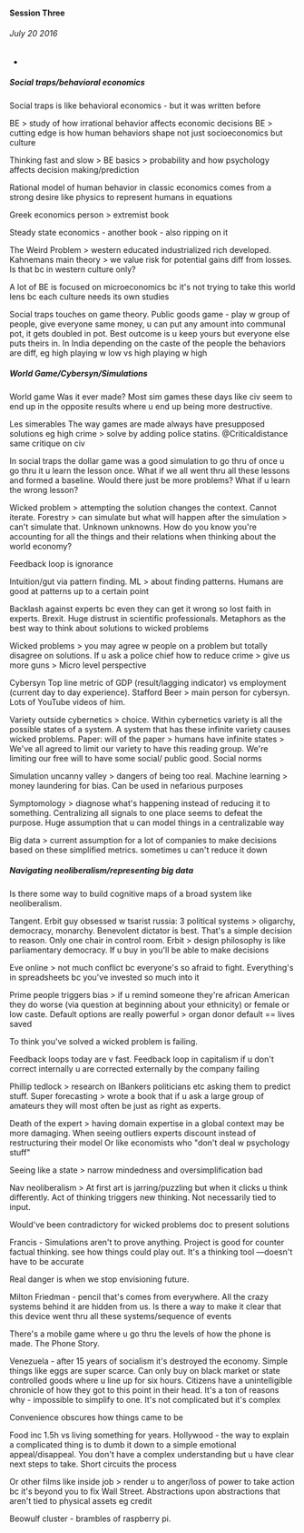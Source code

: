 #### Session Three
###### July 20 2016

-

##### Social traps/behavioral economics
Social traps is like behavioral economics - but it was written before

BE > study of how irrational behavior affects economic decisions
BE > cutting edge is how human behaviors shape not just socioeconomics but culture

Thinking fast and slow > BE basics > probability and how psychology affects decision making/prediction

Rational model of human behavior in classic economics comes from a strong desire like physics to represent humans in equations

Greek economics person > extremist book

Steady state economics - another book - also ripping on it

The Weird Problem > western educated industrialized rich developed. Kahnemans main theory > we value risk for potential gains diff from losses. Is that bc in western culture only?

A lot of BE is focused on microeconomics bc it's not trying to take this world lens bc each culture needs its own studies

Social traps touches on game theory. Public goods game - play w group of people, give everyone same money, u can put any amount into communal pot, it gets doubled in pot. Best outcome is u keep yours but everyone else puts theirs in. In India depending on the caste of the people the behaviors are diff, eg high playing w low vs high playing w high

##### World Game/Cybersyn/Simulations
World game
Was it ever made? Most sim games these days like civ seem to end up in the opposite results where u end up being more destructive.

Les simerables
The way games are made always have presupposed solutions eg high crime > solve by adding police statins. @Criticaldistance same critique on civ

In social traps the dollar game was a good simulation to go thru of once u go thru it u learn the lesson once. What if we all went thru all these lessons and formed a baseline. Would there just be more problems? What if u learn the wrong lesson?

Wicked problem > attempting the solution changes the context. Cannot iterate. Forestry > can simulate but what will happen after the simulation > can't simulate that. Unknown unknowns.
How do you know you're accounting for all the things and their relations when thinking about the world economy?

Feedback loop is ignorance

Intuition/gut via pattern finding. ML > about finding patterns. Humans are good at patterns up to a certain point

Backlash against experts bc even they can get it wrong so lost faith in experts. Brexit. Huge distrust in scientific professionals. Metaphors as the best way to think about solutions to wicked problems

Wicked problems > you may agree w people on a problem but totally disagree on solutions. If u ask a police chief how to reduce crime > give us more guns > Micro level perspective

Cybersyn
Top line metric of GDP (result/lagging indicator) vs employment (current day to day experience).
Stafford Beer > main person for cybersyn. Lots of YouTube videos of him.

Variety outside cybernetics > choice. Within cybernetics variety is all the possible states of a system. A system that has these infinite variety causes wicked problems. Paper: will of the paper > humans have infinite states > We've all agreed to limit our variety to have this reading group. We're limiting our free will to have some social/ public good. Social norms

Simulation uncanny valley > dangers of being too real. Machine learning > money laundering for bias. Can be used in nefarious purposes

Symptomology > diagnose what's happening instead of reducing it to something. Centralizing all signals to one place seems to defeat the purpose. Huge assumption that u can model things in a centralizable way

Big data > current assumption for a lot of companies to make decisions based on these simplified metrics. sometimes u can't reduce it down

##### Navigating neoliberalism/representing big data
Is there some way to build cognitive maps of a broad system like neoliberalism.

Tangent. Erbit guy obsessed w tsarist russia: 3 political systems > oligarchy, democracy, monarchy. Benevolent dictator is best. That's a simple decision to reason. Only one chair in control room. Erbit > design philosophy is like parliamentary democracy. If u buy in you'll be able to make decisions

Eve online > not much conflict bc everyone's so afraid to fight. Everything's in spreadsheets bc you've invested so much into it

Prime people triggers bias > if u remind someone they're african American they do worse (via question at beginning about your ethnicity) or female or low caste. Default options are really powerful > organ donor default == lives saved

To think you've solved a wicked problem is failing.

Feedback loops today are v fast. Feedback loop in capitalism if u don't correct internally u are corrected externally by the company failing

Phillip tedlock > research on IBankers politicians etc asking them to predict stuff. Super forecasting > wrote a book that if u ask a large group of amateurs they will most often be just as right as experts.

Death of the expert > having domain expertise in a global context may be more damaging. When seeing outliers experts discount instead of restructuring their model
Or like economists who "don't deal w psychology stuff"

Seeing like a state > narrow mindedness and oversimplification bad

Nav neoliberalism > At first art is jarring/puzzling but when it clicks u think differently. Act of thinking triggers new thinking. Not necessarily tied to input.

Would've been contradictory for wicked problems doc to present solutions

Francis - Simulations aren't to prove anything. Project is good for counter factual thinking. see how things could play out. It's a thinking tool —doesn't have to be accurate

Real danger is when we stop envisioning future.

Milton Friedman - pencil that's comes from everywhere. All the crazy systems behind it are hidden from us. Is there a way to make it clear that this device went thru all these systems/sequence of events

There's a mobile game where u go thru the levels of how the phone is made. The Phone Story.

Venezuela - after 15 years of socialism it's destroyed the economy. Simple things like eggs are super scarce. Can only buy on black market or state controlled goods where u line up for six hours. Citizens have a unintelligible chronicle of how they got to this point in their head. It's a ton of reasons why - impossible to simplify to one. It's not complicated but it's complex

Convenience obscures how things came to be

Food inc 1.5h vs living something for years. Hollywood - the way to explain a complicated thing is to dumb it down to a simple emotional appeal/disappeal. You don't have a complex understanding but u have clear next steps to take. Short circuits the process

Or other films like inside job > render u to anger/loss of power to take action bc it's beyond you to fix Wall Street. Abstractions upon abstractions that aren't tied to physical assets eg credit

Beowulf cluster - brambles of raspberry pi.
